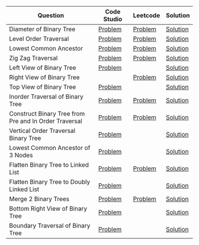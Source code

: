 | Question                                              | Code Studio                                                                                      | Leetcode                                                                                           | Solution                                              |
| ----------------------------------------------------- | ------------------------------------------------------------------------------------------------ | -------------------------------------------------------------------------------------------------- | ----------------------------------------------------- |
| Diameter of Binary Tree                               | [Problem](https://www.codingninjas.com/codestudio/problems/920552)                               | [Problem](https://leetcode.com/problems/diameter-of-binary-tree)                                   | [Solution](DiameterOfBinaryTree.java)                 |
| Level Order Traversal                                 | [Problem](https://www.codingninjas.com/codestudio/problems/796002)                               | [Problem](https://leetcode.com/problems/binary-tree-level-order-traversal)                         | [Solution](LevelOrderTraversal.java)                  |
| Lowest Common Ancestor                                | [Problem](https://www.codingninjas.com/codestudio/problems/920541)                               | [Problem](https://leetcode.com/problems/lowest-common-ancestor-of-a-binary-tree)                   | [Solution](LowestCommonAncestor.java)                 |
| Zig Zag Traversal                                     | [Problem](https://www.codingninjas.com/codestudio/problems/1062662)                              | [Problem](https://leetcode.com/problems/binary-tree-zigzag-level-order-traversal)                  | [Solution](ZigZagTraversal.java)                      |
| Left View of Binary Tree                              | [Problem](https://www.codingninjas.com/codestudio/problems/920519)                               |                                                                                                    | [Solution](LeftViewOfBinaryTree.java)                 |
| Right View of Binary Tree                             |                                                                                                  | [Problem](https://leetcode.com/problems/binary-tree-right-side-view)                               | [Solution](RightViewOfBinaryTree.java)                |
| Top View of Binary Tree                               | [Problem](https://www.codingninjas.com/codestudio/problems/799401)                               |                                                                                                    | [Solution](TopViewOfBinaryTree.java)                  |
| Inorder Traversal of Binary Tree                      | [Problem](https://www.codingninjas.com/codestudio/problems/inorder-traversal_3839605)            | [Problem](https://leetcode.com/problems/binary-tree-inorder-traversal)                             | [Solution](InOrderTraversal.java)                     |
| Construct Binary Tree from Pre and In Order Traversal | [Problem](https://www.codingninjas.com/codestudio/problems/920539)                               | [Problem](https://leetcode.com/problems/construct-binary-tree-from-preorder-and-inorder-traversal) | [Solution](ConstructBinaryTreeFromInandPreOrder.java) |
| Vertical Order Traversal Binary Tree                  | [Problem](https://www.codingninjas.com/studio/problems/vertical-order-traversal_920533)          |                                                                                                    | [Solution](VerticalOrderTraversal.java)               |
| Lowest Common Ancestor of 3 Nodes                     | [Problem](https://www.codingninjas.com/studio/problems/lca-of-three-nodes_794944)                |                                                                                                    | [Solution](LowestCommonAncestorOfThree.java)          |
| Flatten Binary Tree to Linked List                    | [Problem](https://www.codingninjas.com/studio/problems/1112615)                                  | [Problem](https://leetcode.com/problems/flatten-binary-tree-to-linked-list)                        | [Solution](FlattenBinaryTreeToLinkedList.java)        |
| Flatten Binary Tree to Doubly Linked List             | [Problem](https://www.codingninjas.com/studio/problems/893106)                                   |                                                                                                    | [Solution](FlattenBinaryTreeToDoublyLinkedList.java)  |
| Merge 2 Binary Trees                                  | [Problem](https://www.codingninjas.com/studio/problems/fasdf_1263729)                            | [Problem](https://leetcode.com/problems/merge-two-binary-trees)                                    | [Solution](MergeBinaryTree.java)                      |
| Bottom Right View of Binary Tree                      | [Problem](https://www.codingninjas.com/studio/problems/bottom-right-view-of-binary-tree_1081489) |                                                                                                    | [Solution](BottomRightView.java)                      |
| Boundary Traversal of Binary Tree                     | [Problem](https://www.codingninjas.com/studio/problems/boundary-traversal_790725)                |                                                                                                    | [Solution](BoundaryTraversal.java)                    |
